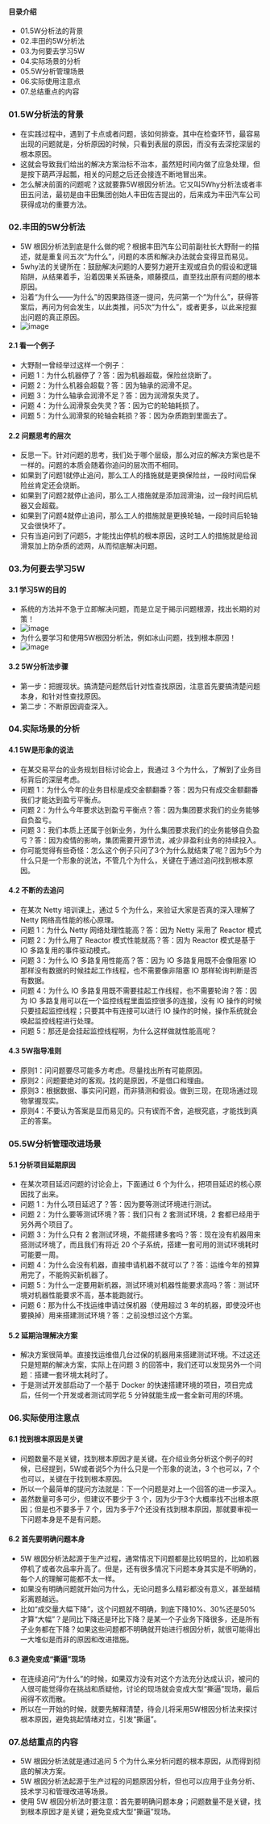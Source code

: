 #### 目录介绍
- 01.5W分析法的背景
- 02.丰田的5W分析法
- 03.为何要去学习5W
- 04.实际场景的分析
- 05.5W分析管理场景
- 06.实际使用注意点
- 07.总结重点的内容




### 01.5W分析法的背景
- 在实践过程中，遇到了卡点或者问题，该如何排查。其中在检查环节，最容易出现的问题就是，分析原因的时候，只看到表层的原因，而没有去深挖深层的根本原因。
- 这就会导致我们给出的解决方案治标不治本，虽然短时间内做了应急处理，但是按下葫芦浮起瓢，相关的问题之后还会接连不断地冒出来。
- 怎么解决前面的问题呢？这就要靠5W根因分析法。它又叫5Why分析法或者丰田五问法，最初是由丰田集团创始人丰田佐吉提出的，后来成为丰田汽车公司获得成功的重要方法。




### 02.丰田的5W分析法
- 5W 根因分析法到底是什么做的呢？根据丰田汽车公司前副社长大野耐一的描述，就是重复问五次“为什么”，问题的本质和解决办法就会变得显而易见。
- 5why法的关键所在：鼓励解决问题的人要努力避开主观或自负的假设和逻辑陷阱，从结果着手，沿着因果关系链条，顺藤摸瓜，直至找出原有问题的根本原因。
- 沿着“为什么——为什么”的因果路径逐一提问，先问第一个“为什么”，获得答案后，再问为何会发生，以此类推，问5次“为什么”，或者更多，以此来挖掘出问题的真正原因。
- ![image]()



#### 2.1 看一个例子
- 大野耐一曾经举过这样一个例子：
- 问题 1：为什么机器停了？答：因为机器超载，保险丝烧断了。 
- 问题 2：为什么机器会超载？答：因为轴承的润滑不足。 
- 问题 3：为什么轴承会润滑不足？答：因为润滑泵失灵了。 
- 问题 4：为什么润滑泵会失灵？答：因为它的轮轴耗损了。 
- 问题 5：为什么润滑泵的轮轴会耗损？答：因为杂质跑到里面去了。


#### 2.2 问题思考的层次
- 反思一下。针对问题的思考，我们处于哪个层级，那么对应的解决方案也是不一样的。问题的本质会随着你追问的层次而不相同。
- 如果到了问题1就停止追问，那么工人的措施就是更换保险丝，一段时间后保险丝肯定还会烧断。
- 如果到了问题2就停止追问，那么工人措施就是添加润滑油，过一段时间后机器又会超载。
- 如果到了问题4就停止追问，那么工人的措施就是更换轮轴，一段时间后轮轴又会很快坏了。
- 只有当追问到了问题5，才能找出停机的根本原因，这时工人的措施就是给润滑泵加上防杂质的滤网，从而彻底解决问题。




### 03.为何要去学习5W
#### 3.1 学习5W的目的
- 系统的方法并不急于立即解决问题，而是立足于揭示问题根源，找出长期的对策！
- ![image]()
- 为什么要学习和使用5W根因分析法，例如冰山问题，找到根本原因！
- ![image]()



#### 3.2 5W分析法步骤
- 第一步：把握现状。搞清楚问题然后针对性查找原因，注意首先要搞清楚问题本身，和针对性查找原因。
- 第二步：不断原因调查深入。



### 04.实际场景的分析
#### 4.1 5W是形象的说法
- 在某交易平台的业务规划目标讨论会上，我通过 3 个为什么，了解到了业务目标背后的深层考虑。
- 问题 1：为什么今年的业务目标是成交金额翻番？答：因为只有成交金额翻番我们才能达到盈亏平衡点。 
- 问题 2：为什么今年要求达到盈亏平衡点？答：因为集团要求我们的业务能够自负盈亏。 
- 问题 3：我们本质上还属于创新业务，为什么集团要求我们的业务能够自负盈亏？答：因为疫情的影响，集团需要开源节流，减少非盈利业务的持续投入。
- 你可能觉得有些奇怪：怎么这个例子只问了3个为什么就结束了呢？因为5个为什么只是一个形象的说法，不管几个为什么，关键在于通过追问找到根本原因。



#### 4.2 不断的去追问
- 在某次 Netty 培训课上，通过 5 个为什么，来验证大家是否真的深入理解了 Netty 网络高性能的核心原理。
- 问题 1：为什么 Netty 网络处理性能高？答：因为 Netty 采用了 Reactor 模式 
- 问题 2：为什么用了 Reactor 模式性能就高？答：因为 Reactor 模式是基于 IO 多路复用的事件驱动模式。 
- 问题 3：为什么 IO 多路复用性能高？答：因为 IO 多路复用既不会像阻塞 IO 那样没有数据的时候挂起工作线程，也不需要像非阻塞 IO 那样轮询判断是否有数据。 
- 问题 4：为什么 IO 多路复用既不需要挂起工作线程，也不需要轮询？答：因为 IO 多路复用可以在一个监控线程里面监控很多的连接，没有 IO 操作的时候只要挂起监控线程；只要其中有连接可以进行 IO 操作的时候，操作系统就会唤起监控线程进行处理。 
- 问题 5：那还是会挂起监控线程啊，为什么这样做就性能高呢？



#### 4.3 5W指导准则
- 原则1：问问题要尽可能多方考虑。尽量找出所有可能原因。
- 原则2：问题要绝对的客观。找的是原因，不是借口和理由。
- 原则3：根据数据、事实问问题，而非猜测和假设。做到三现，在现场通过现物掌握现实。
- 原则4：不要认为答案是显而易见的。只有锲而不舍，追根究底，才能找到真正的答案。



### 05.5W分析管理改进场景
#### 5.1 分析项目延期原因
- 在某次项目延迟问题的讨论会上，下面通过 6 个为什么，把项目延迟的核心原因找了出来。
- 问题 1：为什么项目延迟了？答：因为要等测试环境进行测试。 
- 问题 2：为什么要等测试环境？答：我们只有 2 套测试环境，2 套都已经用于另外两个项目了。 
- 问题 3：为什么只有 2 套测试环境，不能搭建多套吗？答：现在没有机器用来搭测试环境了，而且我们有将近 20 个子系统，搭建一套可用的测试环境耗时可能要一周。 
- 问题 4：为什么会没有机器，直接申请机器不就可以了？答：运维今年的预算用完了，不能购买新机器了。 
- 问题 5：为什么一定要用新机器，测试环境对机器性能要求高吗？答：测试环境对机器性能要求不高，基本能跑就行。 
- 问题 6：那为什么不找运维申请过保机器（使用超过 3 年的机器，即使没坏也要换掉）用来搭建测试环境？答：之前没想过这个方案。


#### 5.2 延期治理解决方案
- 解决方案很简单。直接找运维借几台过保的机器用来搭建测试环境。不过这还只是短期的解决方案，实际上在问题 3 的回答中，我们还可以发现另外一个问题：搭建一套环境太耗时了。
- 于是测试开发部启动了一个基于 Docker 的快速搭建环境的项目，项目完成后，任何一个开发或者测试同学花 5 分钟就能生成一套全新可用的环境。



### 06.实际使用注意点
#### 6.1 找到根本原因是关键
- 问题数量不是关键，找到根本原因才是关键。在介绍业务分析这个例子的时候，已经提到，5W或者说5个为什么只是一个形象的说法，3 个也可以，7 个也可以，关键在于找到根本原因。
- 所以一个最简单的提问方法就是：下一个问题是对上一个回答的进一步深入。
- 虽然数量可多可少，但建议不要少于 3 个，因为少于3个大概率找不出根本原因；但是也不要多于 7 个，因为多于7个还没有找到根本原因，那就要审视一下问题本身是不是有问题。



#### 6.2 首先要明确问题本身
- 5W 根因分析法起源于生产过程，通常情况下问题都是比较明显的，比如机器停机了或者次品率升高了。但是，还有很多情况下问题本身其实是不明确的，每个人的理解可能都不太一样。
- 如果没有明确问题就开始问为什么，无论问题多么精彩都没有意义，甚至越精彩离题越远。
- 比如“成交量大幅下降”，这个问题就不明确，到底下降10%、30%还是50%才算“大幅”？是同比下降还是环比下降？是某一个子业务下降很多，还是所有子业务都在下降？如果这些问题都不明确就开始进行根因分析，就很可能得出一大堆似是而非的原因和改进措施。



#### 6.3 避免变成“撕逼”现场
- 在连续追问“为什么”的时候，如果双方没有对这个方法充分达成认识，被问的人很可能觉得你在挑战和质疑他，讨论的现场就会变成大型“撕逼”现场，最后闹得不欢而散。
- 所以在一开始的时候，就要先解释清楚，待会儿将采用5W根因分析法来探讨根本原因，避免挑起情绪对立，引发“撕逼”。



### 07.总结重点的内容
- 5W 根因分析法就是通过追问 5 个为什么来分析问题的根本原因，从而得到彻底的解决方案。
- 5W 根因分析法起源于生产过程的问题原因分析，但也可以应用于业务分析、技术学习和管理改进等场景。
- 使用 5W 根因分析法时要注意：首先要明确问题本身；问题数量不是关键，找到根本原因才是关键；避免变成大型“撕逼”现场。




